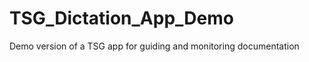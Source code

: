 TSG_Dictation_App_Demo
======================

Demo version of a TSG app for guiding and monitoring documentation
